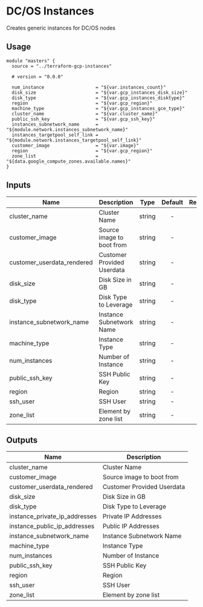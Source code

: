 # DC/OS Instances

Creates generic instances for DC/OS nodes

## Usage

```hcl
module "masters" {
  source = "../terraform-gcp-instances"

  # version = "0.0.0"

  num_instance                   = "${var.instances_count}"
  disk_size                      = "${var.gcp_instances_disk_size}"
  disk_type                      = "${var.gcp_instances_disktype}"
  region                         = "${var.gcp_region}"
  machine_type                   = "${var.gcp_instances_gce_type}"
  cluster_name                   = "${var.cluster_name}"
  public_ssh_key                 = "${var.gcp_ssh_key}"
  instances_subnetwork_name      = "${module.network.instances_subnetwork_name}"
  instances_targetpool_self_link = "${module.network.instances_targetpool_self_link}"
  customer_image                 = "${var.image}"
  region                         = "${var.gcp_region}"
  zone_list                      = "${data.google_compute_zones.available.names}"
}
```

## Inputs

| Name | Description | Type | Default | Required |
|------|-------------|:----:|:-----:|:-----:|
| cluster_name | Cluster Name | string | - | yes |
| customer_image | Source image to boot from | string | - | yes |
| customer_userdata_rendered | Customer Provided Userdata | string | - | yes |
| disk_size | Disk Size in GB | string | - | yes |
| disk_type | Disk Type to Leverage | string | - | yes |
| instance_subnetwork_name | Instance Subnetwork Name | string | - | yes |
| machine_type | Instance Type | string | - | yes |
| num_instances | Number of Instance | string | - | yes |
| public_ssh_key | SSH Public Key | string | - | yes |
| region | Region | string | - | yes |
| ssh_user | SSH User | string | - | yes |
| zone_list | Element by zone list | string | - | yes |

## Outputs

| Name | Description |
|------|-------------|
| cluster_name | Cluster Name |
| customer_image | Source image to boot from |
| customer_userdata_rendered | Customer Provided Userdata |
| disk_size | Disk Size in GB |
| disk_type | Disk Type to Leverage |
| instance_private_ip_addresses | Private IP Addresses |
| instance_public_ip_addresses | Public IP Addresses |
| instance_subnetwork_name | Instance Subnetwork Name |
| machine_type | Instance Type |
| num_instances | Number of Instance |
| public_ssh_key | SSH Public Key |
| region | Region |
| ssh_user | SSH User |
| zone_list | Element by zone list |
